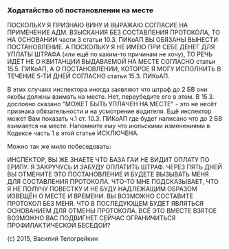 ### Ходатайство об постановлении на месте

ПОСКОЛЬКУ Я ПРИЗНАЮ ВИНУ И ВЫРАЖАЮ СОГЛАСИЕ НА ПРИМЕНЕНИЕ АДМ. ВЗЫСКАНИЯ БЕЗ СОСТАВЛЕНИЯ ПРОТОКОЛА, ТО НА ОСНОВАНИИ части 3 статьи 10.3. ПИКоАП ВЫ ОБЯЗАНЫ ВЫНЕСТИ ПОСТАНОВЛЕНИЕ.
А ПОСКОЛЬКУ Я НЕ ИМЕЮ ПРИ СЕБЕ ДЕНЕГ ДЛЯ УПЛАТЫ ШТРАФА (или ещё по каким-то причинам не хочу), ТО РЕЧЬ ИДЁТ НЕ О КВИТАНЦИИ ВЫДАВАЕМОЙ НА МЕСТЕ СОГЛАСНО статьи 15.5. ПИКоАП, А О ПОСТАНОВЛЕНИИ, КОТОРОЕ Я МОГУ ИСПОЛНИТЬ В ТЕЧЕНИЕ 5-ТИ ДНЕЙ СОГЛАСНО статьи 15.3. ПИКоАП.

В этих случаях инспектора иногда заявляют что штраф до 2 БВ они якобы должны взимать на месте. Нет, переубедите его в этом. В 15.3. дословно сказано "МОЖЕТ БЫТЬ УПЛАЧЕН НА МЕСТЕ" - это не несёт признака обязательности и на усмотрение водителя. Ещё инспектор может Вам показать ч.1 ст. 10.3. ПИКоАП где будет написано что до 2 БВ взимается на месте. Напомните ему что июльскими изменениями в Кодексе часть 1 в этой статье ИСКЛЮЧЕНА.

Можно так же мило побеседовать: 

ИНСПЕКТОР, ВЫ ЖЕ ЗНАЕТЕ ЧТО БАЗА ГАИ НЕ ВИДИТ ОПЛАТУ ПО ЕРИПУ.
Я ЗАКРУЧУСЬ И ЗАБУДУ ОПЛАТИТЬ ШТРАФ.
ЧЕРЕЗ ПЯТЬ ДНЕЙ ВЫ ОТМЕНИТЕ ЭТО ПОСТАНОВЛЕНИЕ И БУДЕТЕ ВЫЗЫВАТЬ МЕНЯ ДЛЯ СОСТАВЛЕНИЯ ПРОТОКОЛА.
ЧТО-ТО МНЕ ПОДСКАЗЫВАЕТ, ЧТО Я НЕ ПОЛУЧУ ПОВЕСТКУ И НЕ БУДУ НАДЛЕЖАЩИМ ОБРАЗОМ ИЗВЕЩЁН О МЕСТЕ И ВРЕМЕНИ.
ВЫ ВОЗМОЖНО СОСТАВИТЕ ПРОТОКОЛ БЕЗ МЕНЯ.
ЧТО В ПОСЛЕДУЮЩЕМ БУДЕТ ЯВЛЯТЬСЯ ОСНОВАНИЕМ ДЛЯ ОТМЕНЫ ПРОТОКОЛА.
ВСЁ ЭТО ВМЕСТЕ ВЗЯТОЕ ВОЗМОЖНО ВАС ПОДВИГНЕТ СЕЙЧАС ОГРАНИЧИТЬСЯ ПРОФИЛАКТИЧЕСКОЙ БЕСЕДОЙ?

(с) 2015, Василий Телогрейкин